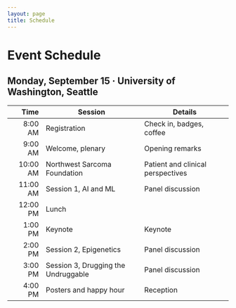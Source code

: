 ```yaml
---
layout: page
title: Schedule
---
```


# Event Schedule

## Monday, September 15 · University of Washington, Seattle

| Time  | Session                               | Details                              |
|------:|---------------------------------------|--------------------------------------|
| 8:00 AM | Registration                          | Check in, badges, coffee              |
| 9:00 AM | Welcome, plenary                      | Opening remarks                       |
| 10:00 AM | Northwest Sarcoma Foundation         | Patient and clinical perspectives     |
| 11:00 AM | Session 1, AI and ML         | Panel discussion     |
| 12:00 PM | Lunch                                |                                        |
| 1:00 PM  | Keynote               | Keynote                         |
| 2:00 PM  | Session 2, Epigenetics               | Panel discussion                         |
| 3:00 PM  | Session 3, Drugging the Undruggable  | Panel discussion                  |
| 4:00 PM  | Posters and happy hour               | Reception                             |
